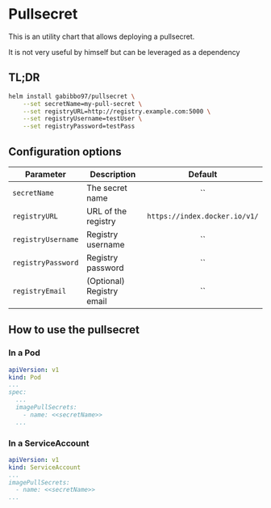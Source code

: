 # Pullsecret

This is an utility chart that allows deploying a pullsecret.

It is not very useful by himself but can be leveraged as a dependency

## TL;DR

```bash
helm install gabibbo97/pullsecret \
    --set secretName=my-pull-secret \
    --set registryURL=http://registry.example.com:5000 \
    --set registryUsername=testUser \
    --set registryPassword=testPass
```

## Configuration options

| Parameter          | Description               |            Default            |
| ------------------ | ------------------------- | :---------------------------: |
| `secretName`       | The secret name           |              ``               |
| `registryURL`      | URL of the registry       | `https://index.docker.io/v1/` |
| `registryUsername` | Registry username         |              ``               |
| `registryPassword` | Registry password         |              ``               |
| `registryEmail`    | (Optional) Registry email |              ``               |


## How to use the pullsecret

### In a Pod

```yaml
apiVersion: v1
kind: Pod
...
spec:
  ...
  imagePullSecrets:
    - name: <<secretName>>
  ...
```

### In a ServiceAccount

```yaml
apiVersion: v1
kind: ServiceAccount
...
imagePullSecrets:
  - name: <<secretName>>
...
```
